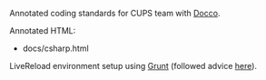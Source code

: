 Annotated coding standards for CUPS team with [Docco](http://jashkenas.github.io/docco/).

Annotated HTML:

* docs/csharp.html

LiveReload environment setup using [Grunt](http://gruntjs.com/) (followed advice [here](http://rhumaric.com/2013/07/renewing-the-grunt-livereload-magic/)).
